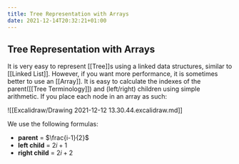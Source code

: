 ```yaml
---
title: Tree Representation with Arrays
date: 2021-12-14T20:32:21+01:00
---
```

## Tree Representation with Arrays
It is very easy to represent [[Tree]]s using a linked data structures, similar to [[Linked List]]. However, if you want more performance, it is sometimes better to use an [[Array]]. It is easy to calculate the indexes of the parent([[Tree Terminology]]) and (left/right) children using simple arithmetic. If you place each node in an array as such:

![[Excalidraw/Drawing 2021-12-12 13.30.44.excalidraw.md]]

We use the following formulas:
* **parent** = $\frac{i-1}{2}$
* **left child** = $2i + 1$
* **right child** = $2i + 2$